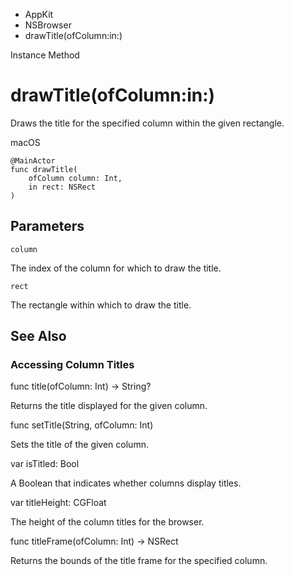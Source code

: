 

- AppKit
- NSBrowser
-  drawTitle(ofColumn:in:) 

Instance Method

# drawTitle(ofColumn:in:)

Draws the title for the specified column within the given rectangle.

macOS

``` source
@MainActor
func drawTitle(
    ofColumn column: Int,
    in rect: NSRect
)
```

## Parameters 

`column`  

The index of the column for which to draw the title.

`rect`  

The rectangle within which to draw the title.

## See Also

### Accessing Column Titles

func title(ofColumn: Int) -> String?

Returns the title displayed for the given column.

func setTitle(String, ofColumn: Int)

Sets the title of the given column.

var isTitled: Bool

A Boolean that indicates whether columns display titles.

var titleHeight: CGFloat

The height of the column titles for the browser.

func titleFrame(ofColumn: Int) -> NSRect

Returns the bounds of the title frame for the specified column.

